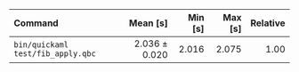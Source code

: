 | Command | Mean [s] | Min [s] | Max [s] | Relative |
|:---|---:|---:|---:|---:|
| `bin/quickaml test/fib_apply.qbc` | 2.036 ± 0.020 | 2.016 | 2.075 | 1.00 |
